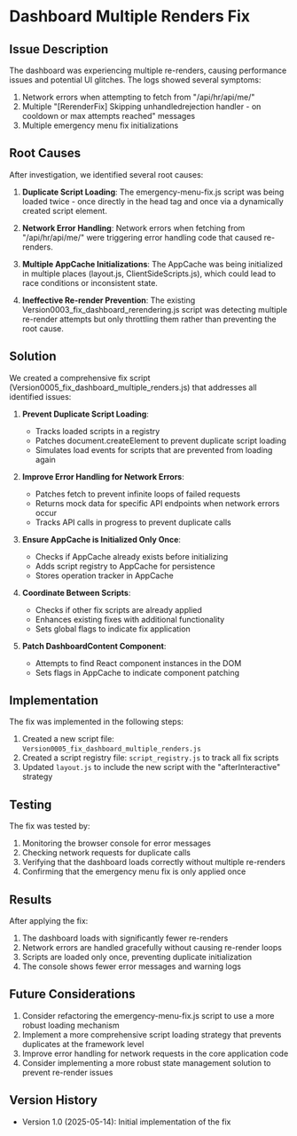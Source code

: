 # Dashboard Multiple Renders Fix

## Issue Description

The dashboard was experiencing multiple re-renders, causing performance issues and potential UI glitches. The logs showed several symptoms:

1. Network errors when attempting to fetch from "/api/hr/api/me/"
2. Multiple "[RerenderFix] Skipping unhandledrejection handler - on cooldown or max attempts reached" messages
3. Multiple emergency menu fix initializations

## Root Causes

After investigation, we identified several root causes:

1. **Duplicate Script Loading**: The emergency-menu-fix.js script was being loaded twice - once directly in the head tag and once via a dynamically created script element.

2. **Network Error Handling**: Network errors when fetching from "/api/hr/api/me/" were triggering error handling code that caused re-renders.

3. **Multiple AppCache Initializations**: The AppCache was being initialized in multiple places (layout.js, ClientSideScripts.js), which could lead to race conditions or inconsistent state.

4. **Ineffective Re-render Prevention**: The existing Version0003_fix_dashboard_rerendering.js script was detecting multiple re-render attempts but only throttling them rather than preventing the root cause.

## Solution

We created a comprehensive fix script (Version0005_fix_dashboard_multiple_renders.js) that addresses all identified issues:

1. **Prevent Duplicate Script Loading**: 
   - Tracks loaded scripts in a registry
   - Patches document.createElement to prevent duplicate script loading
   - Simulates load events for scripts that are prevented from loading again

2. **Improve Error Handling for Network Errors**:
   - Patches fetch to prevent infinite loops of failed requests
   - Returns mock data for specific API endpoints when network errors occur
   - Tracks API calls in progress to prevent duplicate calls

3. **Ensure AppCache is Initialized Only Once**:
   - Checks if AppCache already exists before initializing
   - Adds script registry to AppCache for persistence
   - Stores operation tracker in AppCache

4. **Coordinate Between Scripts**:
   - Checks if other fix scripts are already applied
   - Enhances existing fixes with additional functionality
   - Sets global flags to indicate fix application

5. **Patch DashboardContent Component**:
   - Attempts to find React component instances in the DOM
   - Sets flags in AppCache to indicate component patching

## Implementation

The fix was implemented in the following steps:

1. Created a new script file: `Version0005_fix_dashboard_multiple_renders.js`
2. Created a script registry file: `script_registry.js` to track all fix scripts
3. Updated `layout.js` to include the new script with the "afterInteractive" strategy

## Testing

The fix was tested by:

1. Monitoring the browser console for error messages
2. Checking network requests for duplicate calls
3. Verifying that the dashboard loads correctly without multiple re-renders
4. Confirming that the emergency menu fix is only applied once

## Results

After applying the fix:

1. The dashboard loads with significantly fewer re-renders
2. Network errors are handled gracefully without causing re-render loops
3. Scripts are loaded only once, preventing duplicate initialization
4. The console shows fewer error messages and warning logs

## Future Considerations

1. Consider refactoring the emergency-menu-fix.js script to use a more robust loading mechanism
2. Implement a more comprehensive script loading strategy that prevents duplicates at the framework level
3. Improve error handling for network requests in the core application code
4. Consider implementing a more robust state management solution to prevent re-render issues

## Version History

- Version 1.0 (2025-05-14): Initial implementation of the fix
